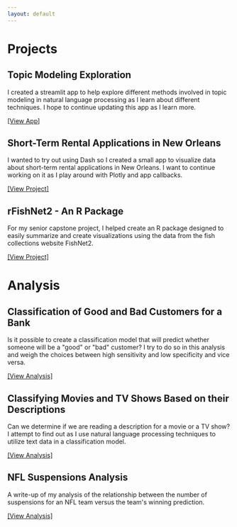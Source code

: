 ```yaml
---
layout: default
---
```


# Projects

## Topic Modeling Exploration

I created a streamlit app to help explore different methods involved in topic modeling in natural language processing as I learn about different techniques. I hope to continue updating this app as I learn more.

[\[View App\]](https://share.streamlit.io/kdors/topic-modeling-exploration/main/app.py)

## Short-Term Rental Applications in New Orleans

I wanted to try out using Dash so I created a small app to visualize data about short-term rental applications in New Orleans. I want to continue working on it as I play around with Plotly and app callbacks.

[\[View Project\]](https://github.com/kdors/short-term-rentals-dash-app)

## rFishNet2 - An R Package

For my senior capstone project, I helped create an R package designed to easily summarize and create visualizations using the data from the fish collections website FishNet2.

[\[View Project\]](https://www.github.com/kdors/rfishnet2)


# Analysis

## Classification of Good and Bad Customers for a Bank

Is it possible to create a classification model that will predict whether someone will be a "good" or "bad" customer? I try to do so in this analysis and weigh the choices between high sensitivity and low specificity and vice versa.

[\[View Analysis\]](https://github.com/kdors/Data-Analysis-Python/blob/main/credit_analysis.ipynb)

## Classifying Movies and TV Shows Based on their Descriptions

Can we determine if we are reading a description for a movie or a TV show? I attempt to find out as I use natural language processing techniques to utilize text data in a classification model.

[\[View Analysis\]](https://github.com/kdors/Data-Analysis-Python/blob/main/netflix_descriptions.ipynb)

## NFL Suspensions Analysis

A write-up of my analysis of the relationship between the number of suspensions for an NFL team versus the team's winning prediction.

[\[View Analysis\]](https://github.com/kdors/kdors.github.io/blob/master/nfl-suspensions-code.ipynb)
